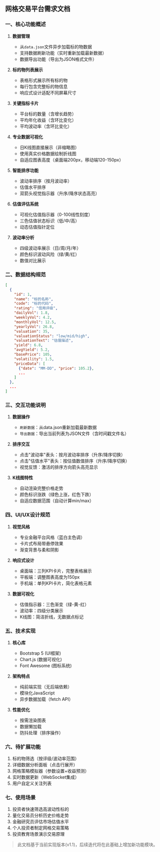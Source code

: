 ## 网格交易平台需求文档

### 一、核心功能概述
1. **数据管理**
   - 从`data.json`文件异步加载标的物数据
   - 支持数据刷新功能（实时重新加载最新数据）
   - 数据导出功能（导出为JSON格式文件）

2. **标的物列表展示**
   - 表格形式展示所有标的物
   - 每行包含完整标的物信息
   - 响应式设计适配不同屏幕尺寸

3. **关键指标卡片**
   - 平台标的数量（含增长趋势）
   - 平均年化收益（含环比变化）
   - 平均波动率（含环比变化）

4. **专业数据可视化**
   - 日K线图直接展示（非缩略图）
   - 使用真实价格数据绘制折线图
   - 自适应图表高度（桌面端200px，移动端120-150px）

5. **智能排序功能**
   - 波动率排序（按月波动率）
   - 估值水平排序
   - 双箭头视觉指示器（升序/降序状态高亮）

6. **估值评估系统**
   - 可视化估值指示器（0-100线性刻度）
   - 三色估值状态标识（低/中/高）
   - 动态估值指针定位

7. **波动率分析**
   - 四级波动率展示（日/周/月/年）
   - 颜色标识波动风险（绿/黄/红）
   - 数值对比展示

### 二、数据结构规范
```json
[
  {
    "id": 1,
    "name": "标的名称",
    "code": "标的代码",
    "rating": "信用评级",
    "dailyVol": 1.8,
    "weeklyVol": 4.2,
    "monthlyVol": 12.5,
    "yearlyVol": 26.8,
    "valuation": 35,
    "valuationStatus": "low/mid/high",
    "valuationText": "估值描述",
    "yield": 6.8,
    "avgYield": 5.2,
    "basePrice": 105,
    "volatility": 1.5,
    "priceData": [
      {"date": "MM-DD", "price": 105.2},
      ...
    ]
  },
  ...
]
```

### 三、交互功能说明
1. **数据操作**
   - `刷新数据`：从data.json重新加载最新数据
   - `导出数据`：导出当前列表为JSON文件（含时间戳文件名）

2. **排序交互**
   - 点击"波动率"表头：按月波动率排序（升序/降序切换）
   - 点击"估值水平"表头：按估值数值排序（升序/降序切换）
   - 视觉反馈：激活的排序方向箭头高亮显示

3. **K线图特性**
   - 自动渲染完整价格走势
   - 颜色标识涨跌（绿色上涨，红色下跌）
   - 自适应数据范围（自动计算min/max）

### 四、UI/UX设计规范
1. **视觉风格**
   - 专业金融平台风格（蓝白主色调）
   - 卡片式布局带悬停效果
   - 渐变背景与柔和阴影

2. **响应式设计**
   - 桌面端：三列KPI卡片，完整表格展示
   - 平板端：调整图表高度为150px
   - 手机端：单列KPI卡片，简化表格元素

3. **数据可视化**
   - 估值指示器：三色渐变（绿-黄-红）
   - 波动率：四级分类展示
   - K线图：简洁折线，无数据点标记

### 五、技术实现
1. **核心库**
   - Bootstrap 5 (UI框架)
   - Chart.js (数据可视化)
   - Font Awesome (图标系统)

2. **架构特点**
   - 纯前端实现（无后端依赖）
   - 模块化JavaScript
   - 异步数据加载（fetch API）

3. **性能优化**
   - 按需渲染图表
   - 数据懒加载
   - 防抖处理（排序操作）

### 六、待扩展功能
1. 标的物筛选（按评级/波动率范围）
2. 详细数据分析面板（点击行展开）
3. 网格策略模拟器（参数设置+收益预测）
4. 实时数据更新（WebSocket集成）
5. 用户自定义关注列表

### 七、使用场景
1. 投资者快速筛选高波动性标的
2. 量化交易员分析历史价格走势
3. 金融研究员评估市场估值水平
4. 个人投资者制定网格交易策略
5. 投资教育场景演示交易原理

> 此文档基于当前实现版本(v1.1)，后续迭代将在此基础上增加新功能模块。